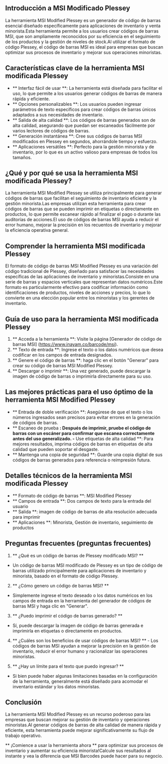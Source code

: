 ## Introducción a MSI Modificado Plessey

La herramienta MSI Modified Plessey es un generador de código de barras esencial diseñado específicamente para aplicaciones de inventario y venta minorista.Esta herramienta permite a los usuarios crear códigos de barras MSI, que son ampliamente reconocidos por su eficiencia en el seguimiento de los productos y la gestión de niveles de stock.Al utilizar el formato de código Plessey, el código de barras MSI es ideal para empresas que buscan optimizar sus procesos de inventario y mejorar sus operaciones minoristas.

## Características clave de la herramienta MSI modificada Plessey

- ** Interfaz fácil de usar **: La herramienta está diseñada para facilitar el uso, lo que permite a los usuarios generar códigos de barras de manera rápida y eficiente.
- ** Opciones personalizables **: Los usuarios pueden ingresar parámetros de texto específicos para crear códigos de barras únicos adaptados a sus necesidades de inventario.
- ** Salida de alta calidad **: Los códigos de barras generados son de alta calidad, asegurando que puedan ser escaneados fácilmente por varios lectores de códigos de barras.
- ** Generación instantánea **: Cree sus códigos de barras MSI modificados en Plessey en segundos, ahorrándole tiempo y esfuerzo.
- ** Aplicaciones versátiles **: Perfecto para la gestión minorista y de inventario, por lo que es un activo valioso para empresas de todos los tamaños.

## ¿Qué y por qué se usa la herramienta MSI modificada Plessey?

La herramienta MSI Modified Plessey se utiliza principalmente para generar códigos de barras que facilitan el seguimiento de inventario eficiente y la gestión minorista.Las empresas utilizan esta herramienta para crear códigos de barras que se pueden imprimir en etiquetas o directamente en productos, lo que permite escanear rápido al finalizar el pago o durante las auditorías de acciones.El uso de códigos de barras MSI ayuda a reducir el error humano, mejorar la precisión en los recuentos de inventario y mejorar la eficiencia operativa general.

## Comprender la herramienta MSI modificada Plessey

El formato de código de barras MSI Modified Plessey es una variación del código tradicional de Plessey, diseñado para satisfacer las necesidades específicas de las aplicaciones de inventario y minoristas.Consiste en una serie de barras y espacios verticales que representan datos numéricos.Este formato es particularmente efectivo para codificar información como identificaciones de productos, niveles de acciones y precios, lo que lo convierte en una elección popular entre los minoristas y los gerentes de inventario.

## Guía de uso para la herramienta MSI modificada Plessey

1. ** Acceda a la herramienta **: Visite la página [Generador de código de barras MSI] (https://www.inayam.co/barcode/msi).
2. ** Texto de entrada **: Ingrese el texto o los datos numéricos que desea codificar en los campos de entrada designados.
3. ** Genere el código de barras **: haga clic en el botón "Generar" para crear su código de barras MSI Modified Plessey.
4. ** Descargar o imprimir **: Una vez generado, puede descargar la imagen de código de barras o imprimirla directamente para su uso.

## Las mejores prácticas para el uso óptimo de la herramienta MSI Modified Plessey

- ** Entrada de doble verificación **: Asegúrese de que el texto o los números ingresados ​​sean precisos para evitar errores en la generación de códigos de barras.
- ** Escaneo de prueba **: Después de imprimir, pruebe el código de barras con un escáner para confirmar que escanea correctamente antes del uso generalizado.
-** Use etiquetas de alta calidad **: Para mejores resultados, imprima códigos de barras en etiquetas de alta calidad que pueden soportar el desgaste.
- ** Mantenga una copia de seguridad **: Guarde una copia digital de sus códigos de barras generados para referencia o reimpresión futura.

## Detalles técnicos de la herramienta MSI modificada Plessey

- ** Formato de código de barras **: MSI Modified Plessey
- ** Campos de entrada **: Dos campos de texto para la entrada del usuario
- ** Salida **: imagen de código de barras de alta resolución adecuada para imprimir
- ** Aplicaciones **: Minorista, Gestión de inventario, seguimiento de productos

## Preguntas frecuentes (preguntas frecuentes)

1. ** ¿Qué es un código de barras de Plessey modificado MSI? **
- Un código de barras MSI modificado de Plessey es un tipo de código de barras utilizado principalmente para aplicaciones de inventario y minorista, basado en el formato de código Plessey.

2. ** ¿Cómo genero un código de barras MSI? **
- Simplemente ingrese el texto deseado o los datos numéricos en los campos de entrada en la herramienta del generador de códigos de barras MSI y haga clic en "Generar".

3. ** ¿Puedo imprimir el código de barras generado? **
- Sí, puede descargar la imagen de código de barras generada e imprimirla en etiquetas o directamente en productos.

4. ** ¿Cuáles son los beneficios de usar códigos de barras MSI? ** - Los códigos de barras MSI ayudan a mejorar la precisión en la gestión de inventario, reducir el error humano y racionalizar las operaciones minoristas.

5. ** ¿Hay un límite para el texto que puedo ingresar? **
- Si bien puede haber algunas limitaciones basadas en la configuración de la herramienta, generalmente está diseñado para acomodar el inventario estándar y los datos minoristas.

## Conclusión

La herramienta MSI Modified Plessey es un recurso poderoso para las empresas que buscan mejorar su gestión de inventario y operaciones minoristas.Al generar códigos de barras de alta calidad de manera rápida y eficiente, esta herramienta puede mejorar significativamente su flujo de trabajo operativo.

** ¡Comience a usar la herramienta ahora ** para optimizar sus procesos de inventario y aumentar su eficiencia minorista!Calcule sus resultados al instante y vea la diferencia que MSI Barcodes puede hacer para su negocio.